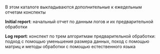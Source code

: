 В этом каталоге выкладываются дополнительные к ежедельным отчетам конспекты


**Initial report**: начальный отчет по данным логов и их предварительной обработки


**Log report**: конспект по трем алгоритмам предварительной обработки: подход с помощью уменьшения размера данных, поход с помощью матриц и методы обработки с помощью естественного языка
